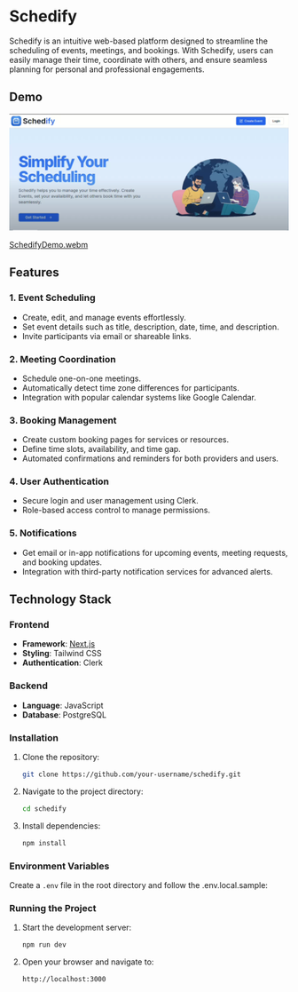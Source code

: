 # Schedify
Schedify is an intuitive web-based platform designed to streamline the scheduling of events, meetings, and bookings. With Schedify, users can easily manage their time, coordinate with others, and ensure seamless planning for personal and professional engagements.


## Demo
[![Watch the video in Youtube](SchedifyDemo.png)](https://www.youtube.com/watch?v=Tid3EElHr9I)

[SchedifyDemo.webm](https://github.com/user-attachments/assets/37e2269c-e782-402e-8dcf-bcc0ad69c0e3)


## Features

### 1. Event Scheduling
- Create, edit, and manage events effortlessly.
- Set event details such as title, description, date, time, and description.
- Invite participants via email or shareable links.

### 2. Meeting Coordination
- Schedule one-on-one meetings.
- Automatically detect time zone differences for participants.
- Integration with popular calendar systems like Google Calendar.

### 3. Booking Management
- Create custom booking pages for services or resources.
- Define time slots, availability, and time gap.
- Automated confirmations and reminders for both providers and users.

### 4. User Authentication
- Secure login and user management using Clerk.
- Role-based access control to manage permissions.

### 5. Notifications
- Get email or in-app notifications for upcoming events, meeting requests, and booking updates.
- Integration with third-party notification services for advanced alerts.



## Technology Stack

### Frontend
- **Framework**: [Next.js](https://nextjs.org/)
- **Styling**: Tailwind CSS
- **Authentication**: Clerk

### Backend
- **Language**: JavaScript
- **Database**: PostgreSQL


### Installation
1. Clone the repository:
   ```bash
   git clone https://github.com/your-username/schedify.git
   ```
2. Navigate to the project directory:
   ```bash
   cd schedify
   ```
3. Install dependencies:
   ```bash
   npm install
   ```

### Environment Variables
Create a `.env` file in the root directory and follow the .env.local.sample:


### Running the Project
1. Start the development server:
   ```bash
   npm run dev
   ```
2. Open your browser and navigate to:
   ```
   http://localhost:3000
   ```

